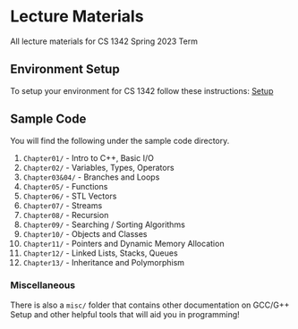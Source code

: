 # Lecture Materials
All lecture materials for CS 1342 Spring 2023 Term

## Environment Setup
To setup your environment for CS 1342 follow these instructions: [Setup](misc/environment-setup.md)

## Sample Code

You will find the following under the sample code directory.

1. `Chapter01/` - Intro to C++, Basic I/O
2. `Chapter02/` - Variables, Types, Operators
3. `Chapter03&04/` - Branches and Loops
4. `Chapter05/` - Functions
5. `Chapter06/` - STL Vectors
6. `Chapter07/` - Streams
7. `Chapter08/` - Recursion
8. `Chapter09/` - Searching / Sorting Algorithms
9. `Chapter10/` - Objects and Classes
10. `Chapter11/` - Pointers and Dynamic Memory Allocation
11. `Chapter12/` - Linked Lists, Stacks, Queues
12. `Chapter13/` - Inheritance and Polymorphism

### Miscellaneous

There is also a `misc/` folder that contains other documentation on GCC/G++ Setup and other helpful tools that will aid you in programming!
